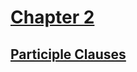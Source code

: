 # [Chapter 2](https://sixth-gibbon-10e.notion.site/Chapter-2-5086fd43e8f244bcafeef08a69d3f496?pvs=4)

## [**Participle Clauses**](https://www.notion.so/Chapter-2-5086fd43e8f244bcafeef08a69d3f496?pvs=4#23eaf16b125549149f3bca667da765f7)
